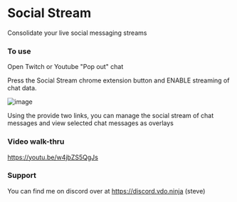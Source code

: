 # Social Stream
Consolidate your live social messaging streams

### To use

Open Twitch or Youtube "Pop out" chat

Press the Social Stream chrome extension button and ENABLE streaming of chat data.

![image](https://user-images.githubusercontent.com/2575698/135330027-d30f5494-5a4b-4529-a267-74ee86f6ab26.png)

Using the provide two links, you can manage the social stream of chat messages and view selected chat messages as overlays

### Video walk-thru

https://youtu.be/w4jbZS5QgJs

### Support

You can find me on discord over at https://discord.vdo.ninja (steve)
